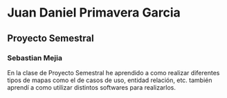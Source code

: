 # Juan Daniel Primavera Garcia

## Proyecto Semestral
### Sebastian Mejia
En la clase de Proyecto Semestral he aprendido a como realizar diferentes tipos de mapas como el de casos de uso, entidad relación, etc. también aprendí a como utilizar distintos softwares para realizarlos.
